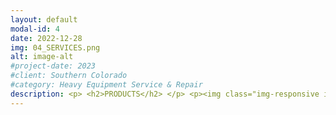 ```yaml
---
layout: default
modal-id: 4
date: 2022-12-28
img: 04_SERVICES.png
alt: image-alt
#project-date: 2023
#client: Southern Colorado
#category: Heavy Equipment Service & Repair
description: <p> <h2>PRODUCTS</h2> </p> <p><img class="img-responsive img-centered" src="/assets/Couplamatic_Logo.jpg"> </p> <p>We are proud to carry <a href="https://couplamatic.com/">Couplamatic</a> hydraulic hoses and fittings. All Couplamatic fittings are made in the USA. Couplamatic hoses are available in domestic or import for a variety of application-specific designs like extra flexible, abrasion resistant, high-pressure, non-conductive, DOT rated and more.</p> <p>Our service truck is stocked with Couplamatic's 100R16 series hydraulic hose ranging from 1/4" to 1" in diameter. The 100R16 series hydraulic hose features extreme flexibility with a 2" bend radius for the 1/4" diameter hose and a 6" bend radius for the 1" diameter hose. Additional features of the 100R16 series hose include 2-wire braid reinforcements with working pressures ranging from 2,500 PSI for the 1" diameter hose and up to 5,800 PSI for the 1/4" diameter hose. The 100R16 series hose also features an <a href="https://www.msha.gov/">MSHA</a> approved abrasion & flame resistant hose cover, as well as an operating temperature range of -40°F to 212°F.</p> <p>The 100R16 series hose is a great choice for an all around general purpose hydraulic hose for industrial and agricultural applications. Our service truck also carries a selection of Couplamatic fittings for various connection types like <a href="https://en.wikipedia.org/wiki/National_pipe_thread">NPT</a> or <a href="https://en.wikipedia.org/wiki/JIC_fitting">JIC</a> which are available in different configurations like straight angles or 90° elbows. We try to be prepared for any task but if we don't have the right part on our truck, we can always get it from our local supplier in a timely manner.</p> <p>   </p> <p><img class="img-responsive img-centered" src="/assets/amsoil_logo.png"></p> <p>We are also proud to offer the full range of <a href="https://www.amsoil.com/">Amsoil</a> products including engine oil, gear oil, transmission fluid, and hydraulic oil. We stock a standard selection of six different oil grades for our Basic and Premium Engine Oil service packages and any of them can be upgraded to the equivalent grade Amsoil for both passenger vehicles or heavy equipment. The initial cost is higher but the long-term benefits may be worth it to you.</p> <p>SOCO Industrial chose to stock six grades of the <a href="https://amsoilcontent.com/ams/lit/databulletins/g2880.pdf">Amsoil Signature Series</a> 100% synthetic oils becuase of their superior engineered qualities. However, we can get any Amsoil product within three to five business days. Amsoil products are highly engineered oils that provide wear protection, extreme temperature performance, and fuel efficiency that conventional lubricants just can't touch. To learn more about the difference between other lubricants labeled "Full Synthetic" and Amsoil 100% synthetic lubricants, read <a href="https://blog.amsoil.com/100-synthetic-oil-vs-full-synthetic-oil-whats-the-difference/">this</a> article.</p> <p>When used with Amsoil filters, Amsoil Signature Series lubricants are <a href="https://www.amsoil.com/about/guarantee/">guaranteed</a> up to 25,000 miles or 1-year (whichever comes first) for engine wear protection under normal service conditions and up to 15,000 miles or 1-year (whichever comes first) for engine wear protection under severe service. Amsoil Signature Series oils also have 50% more detergents than the Amsoil OE series, the detergents help keep oil passages clean and battle sludge build up in the engine. Under an <a href="https://www.astm.org/d6891-23.html">ASTM D6891 standard test</a>, Amsoil Signature Series 0W20 oil provided 75% more engine protection against horsepower loss and wear. As Amsoil puts it; "Some may claim that Signature Series is over-engineered. Perfect. It’s not for everyone. It’s for those who want the absolute best engine protection — and it delivers."</p> <p> <h2>SERVICES</h2> </p> <p>SOCO Industrial offers 4 primary mobile services to help keep your equipment running.</p> <p> <h3>1) Hose Crimping Service</h3> <p> <img class="img-responsive img-centered" src="/assets/crimping.jpg"></p> <p>Our service truck is equipped to build 2-wire hydraulic hoses ranging from 1/4" up to 1" in diameter. We also stock a selection of Couplamatic's 100% made-in-USA fittings for a variety of hydraulic applications.</p> <p> <h3>2) Lube Services</h3> </p> <p> <img class="img-responsive img-centered" src="/assets/Webstore-Basic-Oil-Change-Passenger-Vehicle.jpg"> </p> <p>SOCO Industrial offers a variety of Lube Services for heavy equipment and passenger vehicles; Basic Engine Oil Services, Premium Engine Oil Service, Hydraulic Oil Services, or we can build a custom service package specific to your fleet. We can service multiple vehicles or equipment assets in one visit.</p> <p class="text-left"><b>Premium Engine Oil Services include:</b></p> <p class="text-left">- Engine Oil</p> <p class="text-left">- Engine Oil Filter</p> <p class="text-left">- Engine Air Filter(s)</p><p class="text-left">- Cabin Air Filter(s)</p> <p class="text-left">- Top-Off All Fluids (Coolant, Windshield Washer, Brake Fluid, Power Steering Fluid, ATF or CVT</p> <p class="text-left">- Disposal of used filters/fluids</p> <p class="text-left">- Vehicle/Equipment Reset</p>  <p class="text-left">- Windshield Mileage or Hour Sticker</p> <p class="text-left">- Vacuum Cab Floor</p> <p class="text-left">- Maintenance Record Keeping</p> <p class="text-left"><b>Basic Engine Oil Services include:</b></p> <p class="text-left">- Engine Oil</p> <p class="text-left">- Engine Oil Filter</p> <p class="text-left">- Disposal of used filters/fluids</p> <p class="text-left">- Vehicle/Equipment Reset</p>  <p class="text-left">- Windshield Mileage or Hour Sticker</p> <p class="text-left">- Maintenance Record Keeping</p> <p>Our Basic & Premium standard engine oil choices are 0W20 Full Synthetic, 0W40 Full Synthetic, 5W20 Synthetic Blend, 5W30 Synthetic Blend, 10W30 Synthetic Blend, or 15W40 Conventional. You can specify your preferred non-standard oil but it might change the advertised service price. <p>You can also specify additional services to build a custom service package.</p> <p>There are quantity discounts available for scheduling multiple Premium Engine Oil Services in the same visit.</p> <p>Because we operate 24/7 you can schedule Engine Oil Services for your fleet when it works best for your operations.</p> <p>Keep your employees focused on doing their job and let SOCO Industrial focus on keeping your passenger vehicles and heavy equipment preventative maintenance consistent.</p> <p>Check our <a href="https://socoindustrial.square.site/product/engine-services/4?cs=true&cst=popular">online store</a> for current prices. After paying for your Engine Oil Service, <a href="https://calendly.com/socoindustrial/lubeservice">pick a time on our calendar</a> to schedule your next service.</p> <p class="text-left"><b>Hydraulic Oil Services include:</b></p> <p class="text-left">- Hydraulic Oil</p> <p class="text-left">- Pressure-Side Hydraulic Oil Filter </p> <p class="text-left">- Return-Side Hydraulic Oil Filter</p> <p class="text-left">-Clean Suction Strainer</p> <p class="text-left">- Disposal of used filters/fluids</p> <p class="text-left">- Equipment Reset</p> <p class="text-left">- Windshield Hour Sticker</p> <p class="text-left">- Vacuum Cab Floor</p> <p class="text-left">- Maintenance Record Keeping</p> <p>Our standard hydraulic oil choices are AW32 or AW46. You can specify your preferred non-standard oil but it might change the advertised service price. Pricing varies in 10-gallon increments based on how much oil is needed.</p> <p>You can also specify additional services to build a custom service package.</p> <p>Because we operate 24/7 you can schedule Hydraulic Oil Services for your fleet when it works best for your operations.</p> <p>Keep your employees focused on doing their job and let SOCO Industrial focus on keeping your heavy equipment preventative maintenance consistent.</p> <p>Check our <a href="https://socoindustrial.square.site/product/hydraulic-services/5?cp=true&sa=false&sbp=false&q=false&category_id=5">online store</a> for current prices. After paying for your Hydraulic Oil Service, <a href="https://calendly.com/socoindustrial/lubeservice">pick a time on our calendar</a> to schedule your next service.</p> <p> <h3>3) Mechanical Service</h3> <p> <img class="img-responsive img-centered" src="/assets/Webstore-Mechanical-Service.jpg"> </p> <p>If you need a mechanic, SOCO Industrial has the fix. With over 18-years of heavy equipment repair experience, our qualified mechanic can help you troubleshoot problems, identify the root cause, and make the necessary repair. Whether it's a diesel engine, low voltage system, high voltage system, hydraulic, or pneumatic we can help you keep it running.</p> <p>Your equipment operators may be good at using your equipment but repairing it takes a different skill set and level of experience. SOCO Industrial brings a wide selection of tools for troubleshooting and repairs on our mobile truck.</p> <p>Labor is billed by the 1/4 hour at $100/hour.</p> <p> <h3>4) Fabrication Service</h3> </p> <p> <img class="img-responsive img-centered" src="/assets/Webstore-Fabrication-Service.jpg"> </p> <p>Heavy equipment takes a beating and sometimes oxy/acetylene torching or welding is necessary to keep it in good working order. Whether it's fixing a bent bracket, cutting off damaged material, patching a cracked guard or panel, or fabricating a new mount - SOCO Industrial has a MIG welder and oxy/acetylene torch ready to go if you need it.</p><p> If you're on the job site, you may not have the tools or experience on-hand to keep the project moving forward. We can use our torch to heat and/or cut steel and we can use our welder to weld up to 1/4" steel to make those unexpected repairs so you don't have to stop what you're doing and transport your equipment to a fab shop.</p> <p>Labor is billed by the 1/4 hour at $100/hour.</p>
---
```

